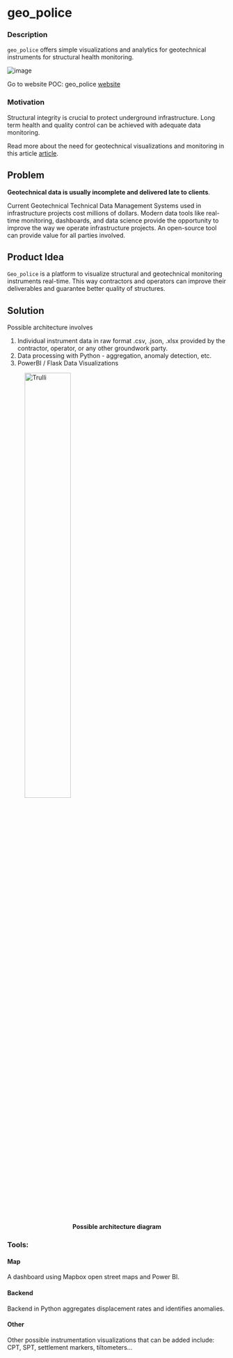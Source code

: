 # geo_police


### Description

`geo_police` offers simple visualizations and analytics for geotechnical instruments for structural health monitoring.

![image](https://user-images.githubusercontent.com/43248948/143323607-f6d6ef67-86ed-4a1e-b6f2-884acb6f1ac3.png)

Go to website POC:
geo_police [website](https://resilientinfrastructure.github.io/geo_police/)

### Motivation
Structural integrity is crucial to protect underground infrastructure. Long term health and quality control can be achieved with adequate data monitoring.

Read more about the need for geotechnical visualizations and monitoring in this article [article](https://medium.com/data-tale/underground-version-2-0-2ce60f040245).

## Problem
**Geotechnical data is usually incomplete and delivered late to clients**.

Current Geotechnical Technical Data Management Systems used in infrastructure projects cost millions of dollars. Modern data tools like real-time monitoring, dashboards, and data science provide the opportunity to improve the way we operate infrastructure projects. An open-source tool can provide value for all parties involved.

## Product Idea

`Geo_police` is a platform to visualize structural and geotechnical monitoring instruments real-time. This way contractors and operators can improve their deliverables and guarantee better quality of structures.

## Solution
Possible architecture involves
1) Individual instrument data in raw format .csv, .json, .xlsx provided by the contractor, operator, or any other groundwork party.
2) Data processing with Python - aggregation, anomaly detection, etc.
3) PowerBI / Flask Data Visualizations

<figure>
<img src="https://user-images.githubusercontent.com/43248948/159421223-ba37d187-097e-48f8-8e80-d9bdeb34af1a.png" alt="Trulli" style="width:50%">
<figcaption align = "center"><b>Possible architecture diagram</b></figcaption>
</figure>

### Tools:
#### Map
A dashboard using Mapbox open street maps and Power BI.

#### Backend
Backend in Python aggregates displacement rates and identifies anomalies.

#### Other
Other possible instrumentation visualizations that can be added include:
CPT, SPT, settlement markers, tiltometers...
